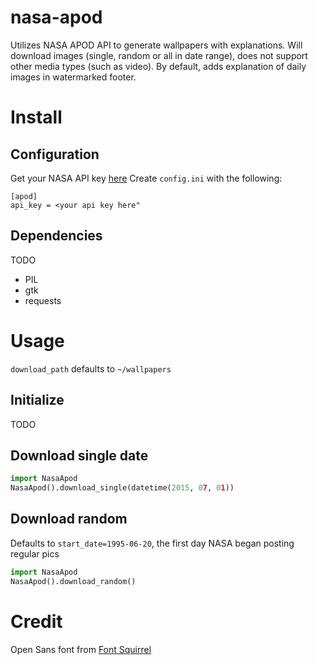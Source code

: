 # nasa-apod
Utilizes NASA APOD API to generate wallpapers with explanations. 
Will download images (single, random or all in date range), does not support other media types (such as video).
By default, adds explanation of daily images in watermarked footer.

# Install
## Configuration
Get your NASA API key [here](https://api.nasa.gov/index.html#apply-for-an-api-key)
Create `config.ini` with the following:
```
[apod]
api_key = <your api key here"
```

## Dependencies
TODO
* PIL
* gtk
* requests

# Usage
`download_path` defaults to `~/wallpapers`

## Initialize
TODO

## Download single date
``` python
import NasaApod
NasaApod().download_single(datetime(2015, 07, 01))
```

## Download random
Defaults to `start_date=1995-06-20`, the first day NASA began posting regular pics
``` python
import NasaApod
NasaApod().download_random()
```
# Credit
Open Sans font from [Font Squirrel](http://www.fontsquirrel.com/)

